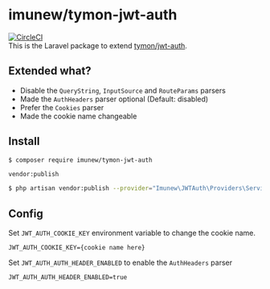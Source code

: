 # imunew/tymon-jwt-auth
[![CircleCI](https://circleci.com/gh/imunew/tymon-jwt-auth.svg?style=svg)](https://circleci.com/gh/imunew/tymon-jwt-auth)  
This is the Laravel package to extend [tymon/jwt-auth](https://packagist.org/packages/tymon/jwt-auth).

## Extended what?
- Disable the `QueryString`, `InputSource` and `RouteParams` parsers
- Made the `AuthHeaders` parser optional (Default: disabled)
- Prefer the `Cookies` parser
- Made the cookie name changeable

## Install
```bash
$ composer require imunew/tymon-jwt-auth
```

`vendor:publish`

```bash
$ php artisan vendor:publish --provider="Imunew\JWTAuth\Providers\ServiceProvider"
```

## Config

Set `JWT_AUTH_COOKIE_KEY` environment variable to change the cookie name.

```envfile
JWT_AUTH_COOKIE_KEY={cookie name here}
```

Set `JWT_AUTH_AUTH_HEADER_ENABLED` to enable the `AuthHeaders` parser

```envfile
JWT_AUTH_AUTH_HEADER_ENABLED=true
```
